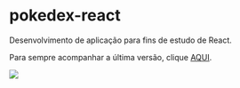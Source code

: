 # pokedex-react
Desenvolvimento de aplicação para fins de estudo de React.

Para sempre acompanhar a última versão, clique [AQUI](marlonrodler.github.io/pokedex-react/).

![](pokedex.gif)
